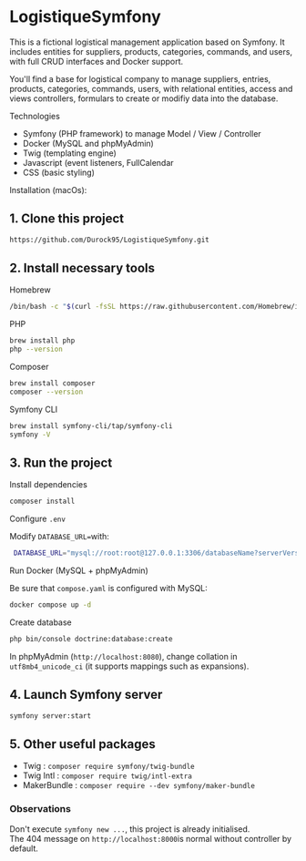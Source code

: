 <h1>LogistiqueSymfony</h1>

This is a fictional logistical management application based on Symfony.
It includes entities for suppliers, products, categories, commands, and users, with full CRUD interfaces and Docker support.

You'll find a base for logistical company to manage suppliers, entries, products, categories, commands, users, 
with relational entities, access and views controllers, formulars to create or modifiy data into the database.

Technologies

  - Symfony (PHP framework) to manage Model / View / Controller</li>
  - Docker (MySQL and phpMyAdmin)</li>
  - Twig (templating engine)</li>
  - Javascript (event listeners, FullCalendar</li>
  - CSS (basic styling)</li>


Installation (macOs):

<h2>1. Clone this project</h2>

```bash
https://github.com/Durock95/LogistiqueSymfony.git
```
<h2>2. Install necessary tools</h2>

Homebrew

```bash
/bin/bash -c "$(curl -fsSL https://raw.githubusercontent.com/Homebrew/install/HEAD/install.sh)"
```
PHP

```bash
brew install php
php --version
```

Composer

```bash
brew install composer
composer --version
```
Symfony CLI

```bash
brew install symfony-cli/tap/symfony-cli
symfony -V
```

<h2>3. Run the project</h2>

Install dependencies

```bash
composer install
```
Configure `.env`

Modify `DATABASE_URL=`with:
```bash
 DATABASE_URL="mysql://root:root@127.0.0.1:3306/databaseName?serverVersion=9.2.0&charset=utf8mb4"
```

Run Docker (MySQL + phpMyAdmin)

Be sure that `compose.yaml` is configured with MySQL:
```bash
docker compose up -d
```

Create database

```bash
php bin/console doctrine:database:create
```
In phpMyAdmin (`http://localhost:8080`), change collation in `utf8mb4_unicode_ci` (it supports mappings such as expansions).

<h2>4. Launch Symfony server</h2>

```bash
symfony server:start
```

<h2>5. Other useful packages</h2>

- Twig : `composer require symfony/twig-bundle`<br>
- Twig Intl : `composer require twig/intl-extra`<br>
- MakerBundle : `composer require --dev symfony/maker-bundle`

<h3>Observations</h3>

Don't execute `symfony new ...`, this project is already initialised.<br>
The 404 message on `http://localhost:8000`is normal without controller by default.
